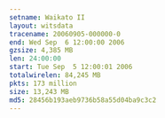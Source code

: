 ```yaml
---
setname: Waikato II
layout: witsdata
tracename: 20060905-000000-0
end: Wed Sep  6 12:00:00 2006
gzsize: 4,385 MB
len: 24:00:00
start: Tue Sep  5 12:00:01 2006
totalwirelen: 84,245 MB
pkts: 173 million
size: 13,243 MB
md5: 28456b193aeb9736b58a55d04ba9c3c2
---
```


